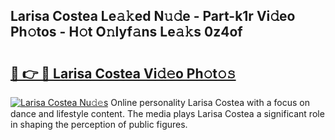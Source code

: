 ## Larisa Costea Le𝚊𝚔ed N𝚞𝚍e - Part-k1r Vi𝚍eo Ph𝚘tos - H𝚘t O𝚗lyf𝚊ns Le𝚊𝚔s 0z4of

# <h2><a href="http://hf92c5.feru.top/?c=Larisa+Costea">🔗 👉 🔴 Larisa Costea Vi𝚍𝚎o Ph𝚘t𝚘𝚜</a></h2>

[![Larisa Costea Nu𝚍𝚎s](https://i.imgur.com/0TWrTi3.gif)](http://hf92c5.feru.top/?c=Larisa+Costea)
Online personality Larisa Costea with a focus on dance and lifestyle content. The media plays Larisa Costea a significant role in shaping the perception of public figures. 
